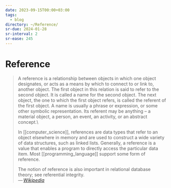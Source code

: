 ```yaml
---
date: 2023-09-15T00:00+03:00
tags:
  - blog
directory: ~/Reference/
sr-due: 2024-01-28
sr-interval: 2
sr-ease: 245
---
```


# Reference

> A reference is a relationship between objects in which one object designates,
> or acts as a means by which to connect to or link to, another object. The
> first object in this relation is said to refer to the second object. It is
> called a name for the second object. The next object, the one to which the
> first object refers, is called the referent of the first object. A name is
> usually a phrase or expression, or some other symbolic representation. Its
> referent may be anything – a material object, a person, an event, an activity,
> or an abstract concept.\
>
> In [[computer_science]], references are data types that refer to an object
> elsewhere in memory and are used to construct a wide variety of data
> structures, such as linked lists. Generally, a reference is a value that
> enables a program to directly access the particular data item. Most
> [[programming_language]] support some form of reference.
>
> The notion of reference is also important in relational database theory; see
> referential integrity.\
> — <cite>[Wikipedia](https://en.wikipedia.org/wiki/Reference)</cite>
